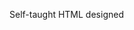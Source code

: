 Self-taught HTML designed
              
 
 
 
      
 
 
                                                                                                                                                                                                                                            